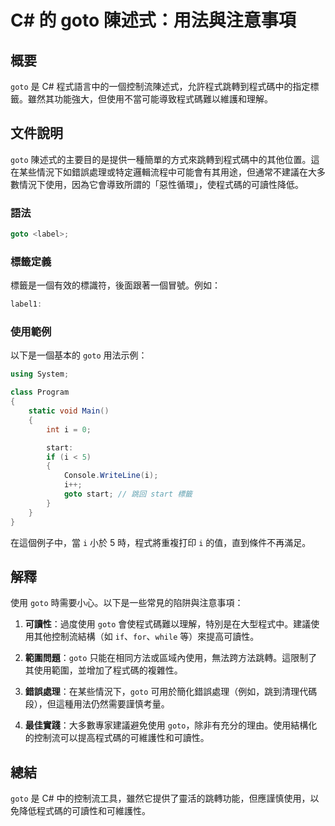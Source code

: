 <!--
Meta Description: # C# 的 goto 陳述式：用法與注意事項 ## 概要 `goto` 是 C# 程式語言中的一個控制流陳述式，允許程式跳轉到程式碼中的指定標籤。雖然其功能強大，但使用不當可能導致程式碼難以維護和理解。 ## 文件說明 `goto` 陳述式的主要目的是提供一種簡單的方式來跳轉到程式碼中的其他位置。...
Meta Keywords: goto, csharp, start, 陳述式, 用法與注意事項
-->

# C# 的 goto 陳述式：用法與注意事項

## 概要
`goto` 是 C# 程式語言中的一個控制流陳述式，允許程式跳轉到程式碼中的指定標籤。雖然其功能強大，但使用不當可能導致程式碼難以維護和理解。

## 文件說明
`goto` 陳述式的主要目的是提供一種簡單的方式來跳轉到程式碼中的其他位置。這在某些情況下如錯誤處理或特定邏輯流程中可能會有其用途，但通常不建議在大多數情況下使用，因為它會導致所謂的「惡性循環」，使程式碼的可讀性降低。

### 語法
```csharp
goto <label>;
```

### 標籤定義
標籤是一個有效的標識符，後面跟著一個冒號。例如：
```csharp
label1:
```

### 使用範例
以下是一個基本的 `goto` 用法示例：

```csharp
using System;

class Program
{
    static void Main()
    {
        int i = 0;

        start:
        if (i < 5)
        {
            Console.WriteLine(i);
            i++;
            goto start; // 跳回 start 標籤
        }
    }
}
```

在這個例子中，當 `i` 小於 5 時，程式將重複打印 `i` 的值，直到條件不再滿足。

## 解釋
使用 `goto` 時需要小心。以下是一些常見的陷阱與注意事項：

1. **可讀性**：過度使用 `goto` 會使程式碼難以理解，特別是在大型程式中。建議使用其他控制流結構（如 `if`、`for`、`while` 等）來提高可讀性。
   
2. **範圍問題**：`goto` 只能在相同方法或區域內使用，無法跨方法跳轉。這限制了其使用範圍，並增加了程式碼的複雜性。

3. **錯誤處理**：在某些情況下，`goto` 可用於簡化錯誤處理（例如，跳到清理代碼段），但這種用法仍然需要謹慎考量。

4. **最佳實踐**：大多數專家建議避免使用 `goto`，除非有充分的理由。使用結構化的控制流可以提高程式碼的可維護性和可讀性。

## 總結
`goto` 是 C# 中的控制流工具，雖然它提供了靈活的跳轉功能，但應謹慎使用，以免降低程式碼的可讀性和可維護性。